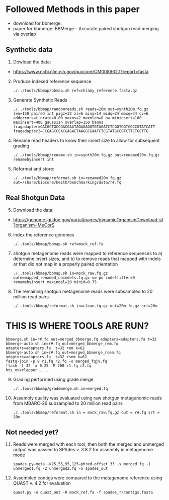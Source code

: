 # Followed Methods in this paper
- download for bbmerge: 
- paper for bbmerge: BBMerge – Accurate paired shotgun read merging via overlap

## Synthetic data

1. Dowload the data:
- https://www.ncbi.nlm.nih.gov/nuccore/CM008962.1?report=fasta

2. Produce indexed reference sequence
    ```
    ./../tools/bbmap/bbmap.sh ref=chlamy_reference.fasta.qz
    ```

3. Generate Synthetic Reads
    ```
    ./../tools/bbmap/randomreads.sh reads=20m out=synth20m.fq.gz len=150 paired int pigz=32 zl=6 minq=14 midq=24 maxq=34 qv=6 adderrors=t nrate=0.00 maxns=2 maxnlen=8 ow mininsert=100 maxinsert=400 gaussian overlap=150 banns fragadapter=GACGCTGCCGACGAATAGAGAGGTGTAGATCTCGGTGGTCGCCGTATCATT fragadapter2=CCGAGCCCACGAGACTAAGGCGAATCTCGTATGCCGTCTTCTGCTTG
    ```

4. Rename read headers to know their insert size to allow for subsequent grading
    ```
    ./../tools/bbmap/rename.sh in=synth20m.fq.gz out=renamed20m.fq.gz renamebyinsert int
    ```
 
5. Reformat and store:
    ```
    ./../tools/bbmap/reformat.sh in=renamed20m.fq.gz out=/share/biocore/keith/benchmarking/data/r#.fq
    ```

## Real Shotgun Data

5. Download the data:
- https://genome.jgi.doe.gov/portal/pages/dynamicOrganismDownload.jsf?organism=MeCorS


6. Index the reference genomes
    ```
    ./..tools/bbmap/bbmap.sh ref=mock_ref.fa
    ```

7. shotgun metagenome reads were mapped to reference sequences to a) determine insert sizes, and b) to remove reads that mapped with indels or that did not map in a properly paired orientation

    ```
    ./..tools/bbmap/bbmap.sh in=mock_raw.fq.gz outm=mapped_renamed_noindels.fq.gz ow po indelfilter=0 renamebyinsert maxindel=20 minid=0.75
    ```

8. The remaining shotgun metagenome reads were subsampled to 20 million read pairs
    ```
    ./..tools/bbmap/reformat.sh in=clean.fq.gz out=20m.fq.gz srt=20m
    ```


# THIS IS WHERE TOOLS ARE RUN?
```
bbmerge.sh in=r#.fq out=merged_bbmerge.fq adapters=adapters.fa t=32
bbmerge-auto.sh in=r#.fq out=merged_bbmerge_rem.fq adapters=adapters.fa  t=32 rem k=62
bbmerge-auto.sh in=r#.fq out=merged_bbmerge_rsem.fq adapters=adapters.fa  t=32 rsem k=62
fastq-join -p 8 r1.fq r2.fq -o merged_fqj%.fq
flash -t 32 -x 0.25 -M 200 r1.fq r2.fq
hts_overlapper ....
```


9. Grading performed using grade merge
    ```
    ./..tools/bbmap/grademerge.sh in=merged.fq
    ```





10. Assembly quality was evaluated using raw shotgun metagenomic reads from MBARC-26 subsampled to 20 million read pairs
    ```
    ./..tools/bbmap/reformat.sh in = mock_raw.fq.gz out = r#.fq srt = 20m
    ```




## Not needed yet?

11. Reads were merged with each tool, then both the merged and unmerged output was passed to SPAdes v. 3.8.2 for assembly in metagenome mode

    ```
    spades.py—meta -k25,55,95,125—phred-offset 33 -s merged.fq -1 unmerged1.fq -2 unmerged2.fq -o spades_out
    ```   
    
12. Assembled contigs were compared to the metagenome reference using QUAST v. 4.2 for evaluation
    ```
    quast.py -o quast_out -R mock_ref.fa -f spades_*/contigs.fasta
    ```